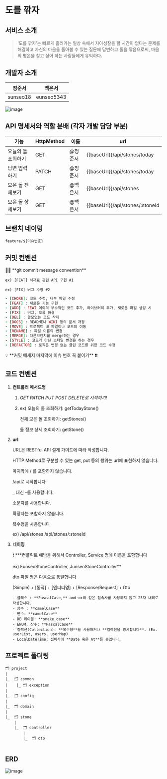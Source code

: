 # **도를 깎자**

## 서비스 소개

> ‘도를 깎자’는 빠르게 흘러가는 일상 속에서 자아성찰을 할 시간이 없다는 문제를 해결하고 자신의 마음을 돌아볼 수 있는 질문에 답변하고 돌을 깎음으로써, 마음의 평온을 찾고 싶어 하는 사람들에게 유익하다.

## 개발자 소개

| 정준서      | 백은서        | 
|----------|------------|
| sunseo18 | eunseo5343 |

![image](https://github.com/34th-SOPKATHON-ANDROID-TEAM3/SERVER/assets/78674565/badd1300-748f-4a0e-956b-cb6bc10f7fb2)


## API 명세서와 역할 분배 (각자 개발 담당 부분)

| 기능         | HttpMethod | 이름    | url                         |
|------------|------------|-------|-----------------------------|
| 오늘의 돌 조회하기 | GET        | @정준서  | {{baseUrl}}/api/stones/today    |
| 답변 입력하기    | PATCH      | @정준서  | {{baseUrl}}/api/stones/today    |
| 모은 돌 전체보기  | GET        | @백은서 | {{baseUrl}}/api/stones          |
| 모은 돌 상세보기  | GET        | @백은서 | {{baseUrl}}/api/stones/:stoneId |

## 브랜치 네이밍
```feature/${이슈번호}```

## 커밋 컨벤션
<aside>
👼🏻 **git commit message convention**

`ex) [FEAT] 식재료 관련 API 구현 #1` 

`ex) [FIX] 버그 수정 #2` 

```ruby
- [CHORE]: 코드 수정, 내부 파일 수정
- [FEAT] : 새로운 기능 구현
- [ADD] : FEAT 이외의 부수적인 코드 추가, 라이브러리 추가, 새로운 파일 생성 시
- [FIX] : 버그, 오류 해결
- [DEL] : 쓸모없는 코드 삭제
- [DOCS] : README나 WIKI 등의 문서 개정
- [MOVE] : 프로젝트 내 파일이나 코드의 이동
- [RENAME] : 파일 이름의 변경
- [MERGE]: 다른브렌치를 merge하는 경우
- [STYLE] : 코드가 아닌 스타일 변경을 하는 경우
- [REFACTOR] : 로직은 변경 없는 클린 코드를 위한 코드 수정
```

<aside>
💡 **커밋 메세지 마지막에 이슈 번호 꼭 붙이기** ❗❗

</aside>

</aside>

## 코드 컨벤션

1. **컨트롤러 메서드명**
    1. *GET PATCH PUT POST DELETE로 시작하기!*
    2. ex) 오늘의 돌 조회하기: getTodayStone()

       전체 모은 돌 조회하기: getStones()

       돌 정보 상세 조회하기: getStone()


2. **url**

   URL은 RESTful API 설계 가이드에 따라 작성합니다.

   HTTP Method로 구분할 수 있는 get, put 등의 행위는 url에 표현하지 않습니다.

   마지막에 / 를 포함하지 않습니다.

   /api로 시작합니다

   _ 대신 -를 사용합니다.

   소문자를 사용합니다.

   확장자는 포함하지 않습니다.

   복수형을 사용합니다

   ex) /api/stones /api/stones/:stoneId


3. **네이밍**

   ❗ ***컨플릭트 예방을 위해서 Controller, Service 명에 이름을 포함합니다
   
   ex) EunseoStoneController, JunseoStoneController**

   dto 파일 명은 다음으로 통일합니다

   (Simple) + [동작] + [엔티티명] + [Response/Request] + Dto


       - 클래스 : **PascalCase,** and·or와 같은 접속사를 사용하지 않고 25자 내외로 작성합니다.
       - 함수 : **camelCase**
       - 변수: **camelCase**
       - DB 테이블: **snake_case**
       - ENUM, 상수: **PascalCase**
       - 컬렉션(Collection): **복수형**을 사용하거나 **컬렉션을 명시합니다**. (Ex. userList, users, userMap)
       - LocalDateTime: 접미사에 **Date 혹은 At**를 붙입니다.

## 프로젝트 폴더링

```
🗂️ project
|
|_  🗂️ common
|    |_ 🗂️ exception
|
|_  🗂️ config
|
|_  🗂️ domain
|
|_  🗂️ stone
    |
    |_  🗂️ controller
        |
        |_  🗂️ dto


```

## ERD

![image](https://github.com/34th-SOPKATHON-ANDROID-TEAM3/SERVER/assets/78674565/b8f4f3f0-064e-493d-a515-5a4d6a34cf98)


